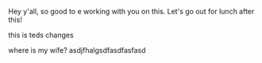 
Hey y'all, so good to e working with you on this.  Let's go out for lunch after this!

this is teds changes

where is my wife?
asdjfhalgsdfasdfasfasd

